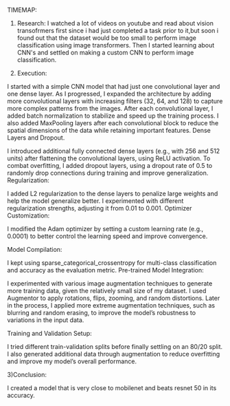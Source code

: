 TIMEMAP:

1) Research: I watched a lot of videos on youtube and read about vision transofrmers first since i had just completed a task prior to it,but soon i found out that the dataset would be too small to perform image classification using image transformers. Then I started learning about CNN's and settled on making a custom CNN to perform image classification.

2) Execution:

I started with a simple CNN model that had just one convolutional layer and one dense layer.
As I progressed, I expanded the architecture by adding more convolutional layers with increasing filters (32, 64, and 128) to capture more complex patterns from the images.
After each convolutional layer, I added batch normalization to stabilize and speed up the training process.
I also added MaxPooling layers after each convolutional block to reduce the spatial dimensions of the data while retaining important features.
Dense Layers and Dropout.

I introduced additional fully connected dense layers (e.g., with 256 and 512 units) after flattening the convolutional layers, using ReLU activation.
To combat overfitting, I added dropout layers, using a dropout rate of 0.5 to randomly drop connections during training and improve generalization.
Regularization:

I added L2 regularization to the dense layers to penalize large weights and help the model generalize better.
I experimented with different regularization strengths, adjusting it from 0.01 to 0.001.
Optimizer Customization:

I modified the Adam optimizer by setting a custom learning rate (e.g., 0.0001) to better control the learning speed and improve convergence.

Model Compilation:

I kept using sparse_categorical_crossentropy for multi-class classification and accuracy as the evaluation metric.
Pre-trained Model Integration:

I experimented with various image augmentation techniques to generate more training data, given the relatively small size of my dataset.
I used Augmentor to apply rotations, flips, zooming, and random distortions.
Later in the process, I applied more extreme augmentation techniques, such as blurring and random erasing, to improve the model’s robustness to variations in the input data.

Training and Validation Setup:

I tried different train-validation splits before finally settling on an 80/20 split.
I also generated additional data through augmentation to reduce overfitting and improve my model’s overall performance.


3)Conclusion:


I created a model that is very close to mobilenet and beats resnet 50 in its accuracy.
